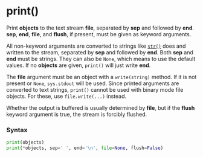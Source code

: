 # print()

Print **objects** to the text stream **file**, separated by **sep** and followed by **end**. **sep**, **end**, **file**, and **flush**, if present, must be given as keyword arguments.

All non-keyword arguments are converted to strings like [`str()`](/built-in-functions/str.md) does and written to the stream, separated by **sep** and followed by **end**. Both **sep** and **end** must be strings. They can also be `None`, which means to use the default values. If no **objects** are given, `print()` will just write **end**.

The **file** argument must be an object with a `write(string)` method. If it is not present or `None`, `sys.stdout` will be used. Since printed arguments are converted to text strings, `print()` cannot be used with binary mode file objects. For these, use `file.write(...)` instead.

Whether the output is buffered is usually determined by **file**, but if the **flush** keyword argument is true, the stream is forcibly flushed.

### Syntax
```python
print(objects)
print(*objects, sep=' ', end='\n', file=None, flush=False)
```